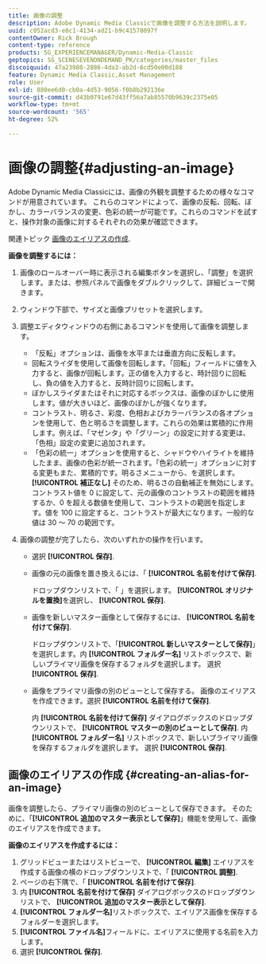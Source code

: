 ```yaml
---
title: 画像の調整
description: Adobe Dynamic Media Classicで画像を調整する方法を説明します。
uuid: c052acd3-e8c1-4134-ad21-b9c41578097f
contentOwner: Rick Brough
content-type: reference
products: SG_EXPERIENCEMANAGER/Dynamic-Media-Classic
geptopics: SG_SCENESEVENONDEMAND_PK/categories/master_files
discoiquuid: 47a23980-2886-4da3-ab2d-6cd50e00d188
feature: Dynamic Media Classic,Asset Management
role: User
exl-id: 880ee6d0-cb0a-4d53-9056-f0b8b292136e
source-git-commit: d43b0791e67d43ff56a7ab85570b9639c2375e05
workflow-type: tm+mt
source-wordcount: '565'
ht-degree: 52%

---
```


# 画像の調整{#adjusting-an-image}

Adobe Dynamic Media Classicには、画像の外観を調整するための様々なコマンドが用意されています。 これらのコマンドによって、画像の反転、回転、ぼかし、カラーバランスの変更、色彩の統一が可能です。これらのコマンドを試すと、操作対象の画像に対するそれぞれの効果が確認できます。

関連トピック [画像のエイリアスの作成](adjusting-image.md#creating_an_alias_for_an_image).

**画像を調整するには：**

1. 画像のロールオーバー時に表示される編集ボタンを選択し、「調整」を選択します。または、参照パネルで画像をダブルクリックして、詳細ビューで開きます。
1. ウィンドウ下部で、サイズと画像プリセットを選択します。
1. 調整エディタウィンドウの右側にあるコマンドを使用して画像を調整します。

   * 「反転」オプションは、画像を水平または垂直方向に反転します。
   * 回転スライダを使用して画像を回転します。「回転」フィールドに値を入力すると、画像が回転します。正の値を入力すると、時計回りに回転し、負の値を入力すると、反時計回りに回転します。
   * ぼかしスライダまたはそれに対応するボックスは、画像のぼかしに使用します。値が大きいほど、画像のぼかしが強くなります。
   * コントラスト、明るさ、彩度、色相およびカラーバランスの各オプションを使用して、色と明るさを調整します。これらの効果は累積的に作用します。例えば、「マゼンタ」や「グリーン」の設定に対する変更は、「色相」設定の変更に追加されます。
   * 「色彩の統一」オプションを使用すると、シャドウやハイライトを維持したまま、画像の色彩が統一されます。「色彩の統一」オプションに対する変更もまた、累積的です。明るさメニューから、を選択します。 **[!UICONTROL 補正なし]** そのため、明るさの自動補正を無効にします。 コントラスト値を 0 に設定して、元の画像のコントラストの範囲を維持するか、0 を超える数値を使用して、コントラストの範囲を指定します。値を 100 に設定すると、コントラストが最大になります。一般的な値は 30 ～ 70 の範囲です。

1. 画像の調整が完了したら、次のいずれかの操作を行います。

   * 選択 **[!UICONTROL 保存]**.

   * 画像の元の画像を置き換えるには、「 **[!UICONTROL 名前を付けて保存]**.

      ドロップダウンリストで、「 」を選択します。 **[!UICONTROL オリジナルを置換]**&#x200B;を選択し、 **[!UICONTROL 保存]**.

   * 画像を新しいマスター画像として保存するには、 **[!UICONTROL 名前を付けて保存]**.

      ドロップダウンリストで、「**[!UICONTROL 新しいマスターとして保存]**」を選択します。内 **[!UICONTROL フォルダー名]** リストボックスで、新しいプライマリ画像を保存するフォルダを選択します。
選択 **[!UICONTROL 保存]**.

   * 画像をプライマリ画像の別のビューとして保存する。 画像のエイリアスを作成できます。選択 **[!UICONTROL 名前を付けて保存]**.

      内 **[!UICONTROL 名前を付けて保存]** ダイアログボックスのドロップダウンリストで、 **[!UICONTROL マスターの別のビューとして保存]**.
内 **[!UICONTROL フォルダー名]** リストボックスで、新しいプライマリ画像を保存するフォルダを選択します。
選択 **[!UICONTROL 保存]**.

## 画像のエイリアスの作成 {#creating-an-alias-for-an-image}

画像を調整したら、プライマリ画像の別のビューとして保存できます。 そのために、「**[!UICONTROL 追加のマスター表示として保存]**」機能を使用して、画像のエイリアスを作成できます。

**画像のエイリアスを作成するには：**

1. グリッドビューまたはリストビューで、 **[!UICONTROL 編集]** エイリアスを作成する画像の横のドロップダウンリストで、「 **[!UICONTROL 調整]**.
1. ページの右下隅で、「 **[!UICONTROL 名前を付けて保存]**.
1. 内 **[!UICONTROL 名前を付けて保存]** ダイアログボックスのドロップダウンリストで、 **[!UICONTROL 追加のマスター表示として保存]**.
1. **[!UICONTROL フォルダー名]**&#x200B;リストボックスで、エイリアス画像を保存するフォルダーを選択します。
1. **[!UICONTROL ファイル名]**&#x200B;フィールドに、エイリアスに使用する名前を入力します。
1. 選択 **[!UICONTROL 保存]**.
